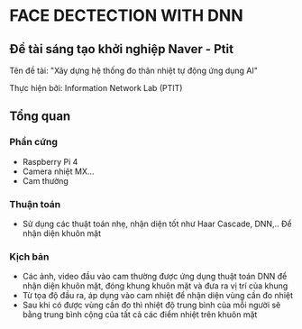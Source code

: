 # FACE DECTECTION WITH DNN
## Đề tài sáng tạo khởi nghiệp Naver - Ptit
Tên đề tài: "Xây dựng hệ thống đo thân nhiệt tự động ứng dụng AI"

Thực hiện bởi: Information Network Lab (PTIT)

## Tổng quan
### Phần cứng
- Raspberry Pi 4
- Camera nhiệt MX...
- Cam thường
### Thuận toán
- Sử dụng các thuật toán nhẹ, nhận diện tốt như Haar Cascade, DNN,.. Để nhận diện khuôn mặt
### Kịch bản
- Các ảnh, video đầu vào cam thường được ứng dụng thuật toán DNN để nhận diện khuôn mặt, đóng khung khuôn mặt và đưa ra vị trí của khung
- Từ tọa độ đầu ra, áp dụng vào cam nhiệt để nhận diện vùng cần đo nhiệt
- Sau khi có được vùng cần đo thì nhiệt độ trung bình của mỗi người sẽ bằng trung bình cộng của tất cả các điểm nhiệt trên khuôn mặt
